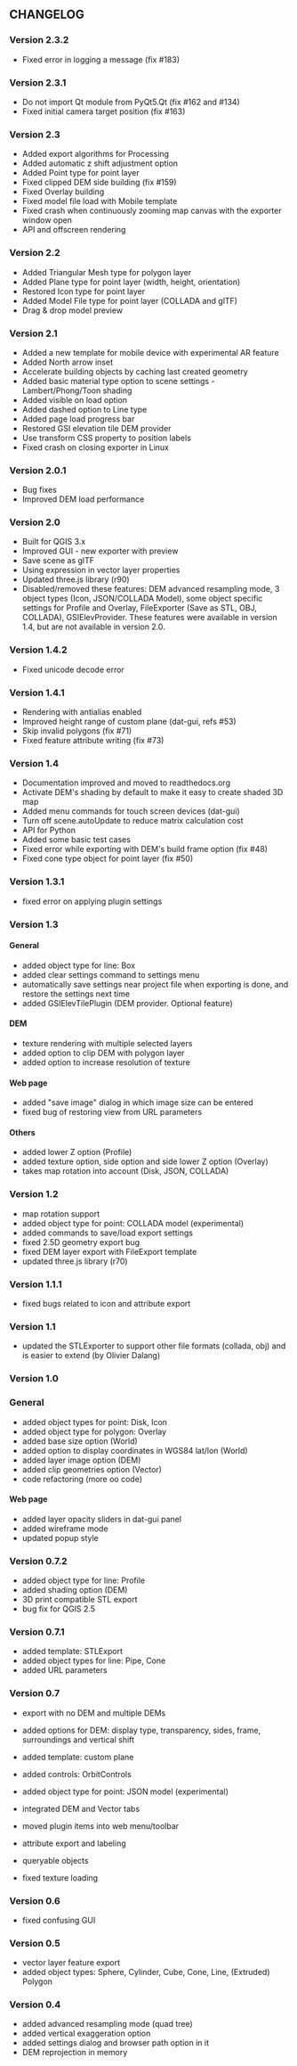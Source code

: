 ## CHANGELOG

### Version 2.3.2
- Fixed error in logging a message (fix #183)

### Version 2.3.1
- Do not import Qt module from PyQt5.Qt (fix #162 and #134)
- Fixed initial camera target position (fix #163)

### Version 2.3
- Added export algorithms for Processing
- Added automatic z shift adjustment option
- Added Point type for point layer
- Fixed clipped DEM side building (fix #159)
- Fixed Overlay building
- Fixed model file load with Mobile template
- Fixed crash when continuously zooming map canvas with the exporter window open
- API and offscreen rendering

### Version 2.2
- Added Triangular Mesh type for polygon layer
- Added Plane type for point layer (width, height, orientation)
- Restored Icon type for point layer
- Added Model File type for point layer (COLLADA and glTF)
- Drag & drop model preview

### Version 2.1
- Added a new template for mobile device with experimental AR feature
- Added North arrow inset
- Accelerate building objects by caching last created geometry
- Added basic material type option to scene settings - Lambert/Phong/Toon shading
- Added visible on load option
- Added dashed option to Line type
- Added page load progress bar
- Restored GSI elevation tile DEM provider
- Use transform CSS property to position labels
- Fixed crash on closing exporter in Linux

### Version 2.0.1
- Bug fixes
- Improved DEM load performance

### Version 2.0

- Built for QGIS 3.x
- Improved GUI - new exporter with preview
- Save scene as glTF
- Using expression in vector layer properties
- Updated three.js library (r90)
- Disabled/removed these features: DEM advanced resampling mode, 3 object types (Icon, JSON/COLLADA Model), some object specific settings for Profile and Overlay, FileExporter (Save as STL, OBJ, COLLADA), GSIElevProvider.
    These features were available in version 1.4, but are not available in version 2.0.


### Version 1.4.2
- Fixed unicode decode error

### Version 1.4.1
- Rendering with antialias enabled
- Improved height range of custom plane (dat-gui, refs #53)
- Skip invalid polygons (fix #71)
- Fixed feature attribute writing (fix #73)

### Version 1.4

- Documentation improved and moved to readthedocs.org
- Activate DEM's shading by default to make it easy to create shaded 3D map
- Added menu commands for touch screen devices (dat-gui)
- Turn off scene.autoUpdate to reduce matrix calculation cost
- API for Python
- Added some basic test cases
- Fixed error while exporting with DEM's build frame option (fix #48)
- Fixed cone type object for point layer (fix #50)


### Version 1.3.1

- fixed error on applying plugin settings

### Version 1.3

#### General

- added object type for line: Box
- added clear settings command to settings menu
- automatically save settings near project file when exporting is done, and restore the settings next time
- added GSIElevTilePlugin (DEM provider. Optional feature)

#### DEM

- texture rendering with multiple selected layers
- added option to clip DEM with polygon layer
- added option to increase resolution of texture

#### Web page

- added "save image" dialog in which image size can be entered
- fixed bug of restoring view from URL parameters

#### Others

- added lower Z option (Profile)
- added texture option, side option and side lower Z option (Overlay)
- takes map rotation into account (Disk, JSON, COLLADA)


### Version 1.2

- map rotation support
- added object type for point: COLLADA model (experimental)
- added commands to save/load export settings
- fixed 2.5D geometry export bug
- fixed DEM layer export with FileExport template
- updated three.js library (r70)


### Version 1.1.1

- fixed bugs related to icon and attribute export

### Version 1.1

- updated the STLExporter to support other file formats (collada, obj) and is easier to extend (by Olivier Dalang)


### Version 1.0

### General

- added object types for point: Disk, Icon
- added object type for polygon: Overlay
- added base size option (World)
- added option to display coordinates in WGS84 lat/lon (World)
- added layer image option (DEM)
- added clip geometries option (Vector)
- code refactoring (more oo code)

#### Web page

- added layer opacity sliders in dat-gui panel
- added wireframe mode
- updated popup style


### Version 0.7.2

- added object type for line: Profile
- added shading option (DEM)
- 3D print compatible STL export
- bug fix for QGIS 2.5

### Version 0.7.1

- added template: STLExport
- added object types for line: Pipe, Cone
- added URL parameters

### Version 0.7

- export with no DEM and multiple DEMs
- added options for DEM: display type, transparency, sides, frame, surroundings and vertical shift
- added template: custom plane
- added controls: OrbitControls
- added object type for point: JSON model (experimental)
- integrated DEM and Vector tabs
- moved plugin items into web menu/toolbar

- attribute export and labeling
- queryable objects
- fixed texture loading


### Version 0.6

- fixed confusing GUI


### Version 0.5

- vector layer feature export
- added object types: Sphere, Cylinder, Cube, Cone, Line, (Extruded) Polygon


### Version 0.4

- added advanced resampling mode (quad tree)
- added vertical exaggeration option
- added settings dialog and browser path option in it
- DEM reprojection in memory
